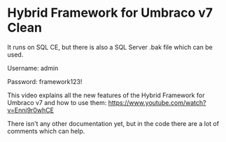 Hybrid Framework for Umbraco v7 Clean
==============================================

It runs on SQL CE, but there is also a SQL Server .bak file which can be used.

Username: admin

Password: framework123!

This video explains all the new features of the Hybrid Framework for Umbraco v7 and how to use them: https://www.youtube.com/watch?v=Enni9r0whCE

There isn't any other documentation yet, but in the code there are a lot of comments which can help.
